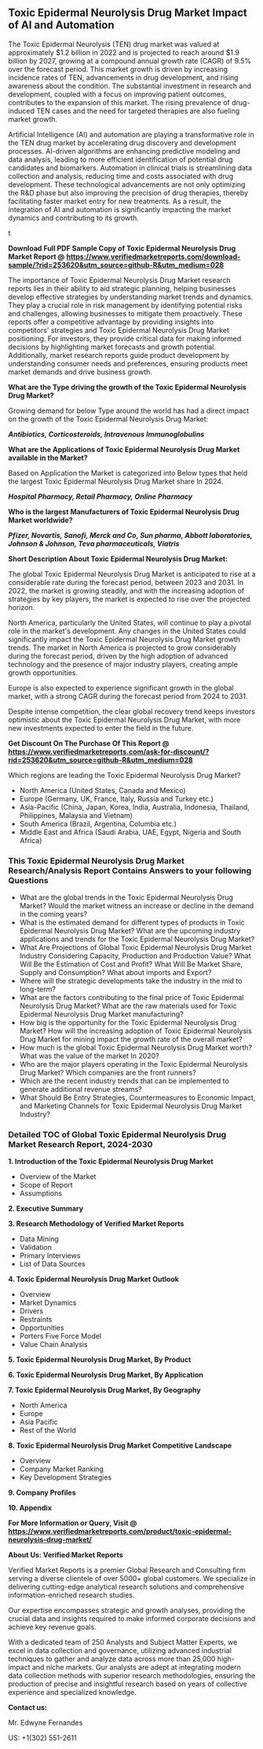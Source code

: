 <h2>Toxic Epidermal Neurolysis Drug Market Impact of AI and Automation</h2><p>The Toxic Epidermal Neurolysis (TEN) drug market was valued at approximately $1.2 billion in 2022 and is projected to reach around $1.9 billion by 2027, growing at a compound annual growth rate (CAGR) of 9.5% over the forecast period. This market growth is driven by increasing incidence rates of TEN, advancements in drug development, and rising awareness about the condition. The substantial investment in research and development, coupled with a focus on improving patient outcomes, contributes to the expansion of this market. The rising prevalence of drug-induced TEN cases and the need for targeted therapies are also fueling market growth.</p><p>Artificial Intelligence (AI) and automation are playing a transformative role in the TEN drug market by accelerating drug discovery and development processes. AI-driven algorithms are enhancing predictive modeling and data analysis, leading to more efficient identification of potential drug candidates and biomarkers. Automation in clinical trials is streamlining data collection and analysis, reducing time and costs associated with drug development. These technological advancements are not only optimizing the R&D phase but also improving the precision of drug therapies, thereby facilitating faster market entry for new treatments. As a result, the integration of AI and automation is significantly impacting the market dynamics and contributing to its growth.</p>t</p><p id="" class=""><strong>Download Full PDF Sample Copy of Toxic Epidermal Neurolysis Drug Market Report @ <a href="https://www.verifiedmarketreports.com/download-sample/?rid=253620&utm_source=github-R&utm_medium=028" target="_blank">https://www.verifiedmarketreports.com/download-sample/?rid=253620&utm_source=github-R&utm_medium=028</a></strong></p><p>The importance of&nbsp;Toxic Epidermal Neurolysis Drug Market research reports lies in their ability to aid strategic planning, helping businesses develop effective strategies by understanding market trends and dynamics. They play a crucial role in risk management by identifying potential risks and challenges, allowing businesses to mitigate them proactively. These reports offer a competitive advantage by providing insights into competitors' strategies and Toxic Epidermal Neurolysis Drug Market positioning. For investors, they provide critical data for making informed decisions by highlighting market forecasts and growth potential. Additionally, market research reports guide product development by understanding consumer needs and preferences, ensuring products meet market demands and drive business growth.</p><p><strong>What are the&nbsp;Type driving the growth of the Toxic Epidermal Neurolysis Drug Market?</strong></p><p id="" class="">Growing demand for below Type around the world has had a direct impact on the growth of the Toxic Epidermal Neurolysis Drug Market:</p><em><strong>Antibiotics, Corticosteroids, Intravenous Immunoglobulins</strong></em></p><strong>What are the&nbsp;Applications&nbsp;of Toxic Epidermal Neurolysis Drug Market available in the Market?</strong></p><p id="" class="">Based on Application the Market is categorized into Below types that held the largest Toxic Epidermal Neurolysis Drug Market share In 2024.</p><em><strong>Hospital Pharmacy, Retail Pharmacy, Online Pharmacy</strong></em></p><strong>Who is the largest Manufacturers of Toxic Epidermal Neurolysis Drug Market worldwide?</strong></p><p><em><strong>Pfizer, Novartis, Sanofi, Merck and Co, Sun pharma, Abbott laboratories, Johnson & Johnson, Teva pharmaceuticals, Viatris</strong></em></p><p id="" class=""><strong>Short Description About Toxic Epidermal Neurolysis Drug Market:</strong></p><p>The global Toxic Epidermal Neurolysis Drug Market is anticipated to rise at a considerable rate during the forecast period, between 2023 and 2031. In 2022, the market is growing steadily, and with the increasing adoption of strategies by key players, the market is expected to rise over the projected horizon.</p><p>North America, particularly the United States, will continue to play a pivotal role in the market's development. Any changes in the United States could significantly impact the Toxic Epidermal Neurolysis Drug Market growth trends. The market in North America is projected to grow considerably during the forecast period, driven by the high adoption of advanced technology and the presence of major industry players, creating ample growth opportunities.</p><p>Europe is also expected to experience significant growth in the global market, with a strong CAGR during the forecast period from 2024 to 2031.</p><p>Despite intense competition, the clear global recovery trend keeps investors optimistic about the Toxic Epidermal Neurolysis Drug Market, with more new investments expected to enter the field in the future.</p><p id="" class=""><strong>Get Discount On The Purchase Of This Report @ <a href="https://www.verifiedmarketreports.com/ask-for-discount/?rid=253620&utm_source=github-R&utm_medium=028" target="_blank">https://www.verifiedmarketreports.com/ask-for-discount/?rid=253620&utm_source=github-R&utm_medium=028</a></strong></p>Which regions are leading the Toxic Epidermal Neurolysis Drug Market?</p><ul><li>North America (United States, Canada and Mexico)</li><li>Europe (Germany, UK, France, Italy, Russia and Turkey etc.)</li><li>Asia-Pacific (China, Japan, Korea, India, Australia, Indonesia, Thailand, Philippines, Malaysia and Vietnam)</li><li>South America (Brazil, Argentina, Columbia etc.)</li><li>Middle East and Africa (Saudi Arabia, UAE, Egypt, Nigeria and South Africa)</li></ul><h3 id="" class="">This Toxic Epidermal Neurolysis Drug Market Research/Analysis Report Contains Answers to your following Questions</h3><ul><li>What are the global trends in the Toxic Epidermal Neurolysis Drug Market? Would the market witness an increase or decline in the demand in the coming years?</li><li>What is the estimated demand for different types of products in Toxic Epidermal Neurolysis Drug Market? What are the upcoming industry applications and trends for the Toxic Epidermal Neurolysis Drug Market?</li><li>What Are Projections of Global Toxic Epidermal Neurolysis Drug Market Industry Considering Capacity, Production and Production Value? What Will Be the Estimation of Cost and Profit? What Will Be Market Share, Supply and Consumption? What about imports and Export?</li><li>Where will the strategic developments take the industry in the mid to long-term?</li><li>What are the factors contributing to the final price of Toxic Epidermal Neurolysis Drug Market? What are the raw materials used for Toxic Epidermal Neurolysis Drug Market manufacturing?</li><li>How big is the opportunity for the Toxic Epidermal Neurolysis Drug Market? How will the increasing adoption of Toxic Epidermal Neurolysis Drug Market for mining impact the growth rate of the overall market?</li><li>How much is the global Toxic Epidermal Neurolysis Drug Market worth? What was the value of the market In 2020?</li><li>Who are the major players operating in the Toxic Epidermal Neurolysis Drug Market? Which companies are the front runners?</li><li>Which are the recent industry trends that can be implemented to generate additional revenue streams?</li><li>What Should Be Entry Strategies, Countermeasures to Economic Impact, and Marketing Channels for Toxic Epidermal Neurolysis Drug Market Industry?</li></ul><h3 id="" class="">Detailed TOC of Global Toxic Epidermal Neurolysis Drug Market Research Report, 2024-2030</h3><p id="" class=""><strong>1. Introduction of the Toxic Epidermal Neurolysis Drug Market</strong></p><ul><li>Overview of the Market</li><li>Scope of Report</li><li>Assumptions</li></ul><p id="" class=""><strong>2. Executive Summary</strong></p><p id="" class=""><strong>3. Research Methodology of Verified Market Reports</strong></p><ul><li>Data Mining</li><li>Validation</li><li>Primary Interviews</li><li>List of Data Sources</li></ul><p id="" class=""><strong>4. Toxic Epidermal Neurolysis Drug Market Outlook</strong></p><ul><li>Overview</li><li>Market Dynamics</li><li>Drivers</li><li>Restraints</li><li>Opportunities</li><li>Porters Five Force Model</li><li>Value Chain Analysis</li></ul><p id="" class=""><strong>5. Toxic Epidermal Neurolysis Drug Market, By Product</strong></p><p id="" class=""><strong>6. Toxic Epidermal Neurolysis Drug Market, By Application</strong></p><p id="" class=""><strong>7. Toxic Epidermal Neurolysis Drug Market, By Geography</strong></p><ul><li>North America</li><li>Europe</li><li>Asia Pacific</li><li>Rest of the World</li></ul><p id="" class=""><strong>8. Toxic Epidermal Neurolysis Drug Market Competitive Landscape</strong></p><ul><li>Overview</li><li>Company Market Ranking</li><li>Key Development Strategies</li></ul><p id="" class=""><strong>9. Company Profiles</strong></p><p id="" class=""><strong>10. Appendix</strong></p><p id="" class=""><strong>For More Information or Query, Visit @ <a href="https://www.verifiedmarketreports.com/product/toxic-epidermal-neurolysis-drug-market/" target="_blank">https://www.verifiedmarketreports.com/product/toxic-epidermal-neurolysis-drug-market/</a></strong></p><p id="" class=""><strong>About Us: Verified Market Reports</strong></p><p id="" class="">Verified Market Reports is a premier Global Research and Consulting firm serving a diverse clientele of over 5000+ global customers. We specialize in delivering cutting-edge analytical research solutions and comprehensive information-enriched research studies.</p><p id="" class="">Our expertise encompasses strategic and growth analyses, providing the crucial data and insights required to make informed corporate decisions and achieve key revenue goals.</p><p id="" class="">With a dedicated team of 250 Analysts and Subject Matter Experts, we excel in data collection and governance, utilizing advanced industrial techniques to gather and analyze data across more than 25,000 high-impact and niche markets. Our analysts are adept at integrating modern data collection methods with superior research methodologies, ensuring the production of precise and insightful research based on years of collective experience and specialized knowledge.</p><p id="" class=""><strong>Contact us:</strong></p><p id="" class="">Mr. Edwyne Fernandes</p><p id="" class="">US: +1(302) 551-2611</p>
